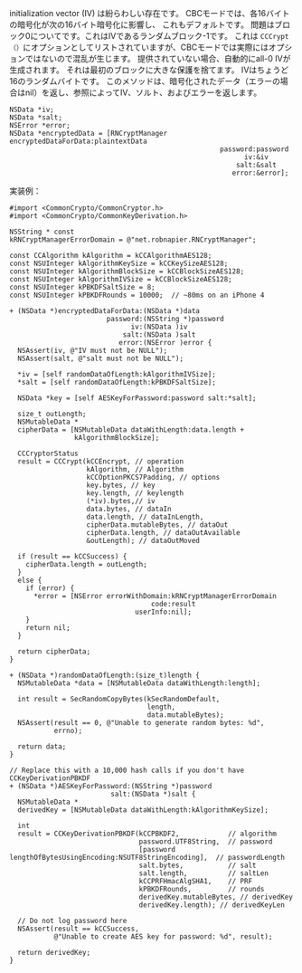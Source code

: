 
initialization vector (IV) は紛らわしい存在です。
CBCモードでは、各16バイトの暗号化が次の16バイト暗号化に影響し、 これもデフォルトです。
問題はブロック0についてです。これはIVであるランダムブロック-1です。
これは `CCCrypt（）`にオプションとしてリストされていますが、CBCモードでは実際にはオプションではないので混乱が生じます。
提供されていない場合、自動的にall-0 IVが生成されます。 それは最初のブロックに大きな保護を捨てます。 IVはちょうど16のランダムバイトです。
このメソッドは、暗号化されたデータ（エラーの場合はnil）を返し、参照によってIV、ソルト、およびエラーを返します。

    NSData *iv;
    NSData *salt;
    NSError *error;
    NSData *encryptedData = [RNCryptManager encryptedDataForData:plaintextData
                                                        password:password
                                                              iv:&iv
                                                            salt:&salt
                                                           error:&error];

実装例：

    #import <CommonCrypto/CommonCryptor.h>
    #import <CommonCrypto/CommonKeyDerivation.h>

    NSString * const
    kRNCryptManagerErrorDomain = @"net.robnapier.RNCryptManager";

    const CCAlgorithm kAlgorithm = kCCAlgorithmAES128;
    const NSUInteger kAlgorithmKeySize = kCCKeySizeAES128;
    const NSUInteger kAlgorithmBlockSize = kCCBlockSizeAES128;
    const NSUInteger kAlgorithmIVSize = kCCBlockSizeAES128;
    const NSUInteger kPBKDFSaltSize = 8;
    const NSUInteger kPBKDFRounds = 10000;  // ~80ms on an iPhone 4

    + (NSData *)encryptedDataForData:(NSData *)data
                            password:(NSString *)password
                                  iv:(NSData )iv
                                salt:(NSData )salt
                               error:(NSError )error {
      NSAssert(iv, @"IV must not be NULL");
      NSAssert(salt, @"salt must not be NULL");

      *iv = [self randomDataOfLength:kAlgorithmIVSize];
      *salt = [self randomDataOfLength:kPBKDFSaltSize];

      NSData *key = [self AESKeyForPassword:password salt:*salt];

      size_t outLength;
      NSMutableData *
      cipherData = [NSMutableData dataWithLength:data.length +
                    kAlgorithmBlockSize];

      CCCryptorStatus
      result = CCCrypt(kCCEncrypt, // operation
                       kAlgorithm, // Algorithm
                       kCCOptionPKCS7Padding, // options
                       key.bytes, // key
                       key.length, // keylength
                       (*iv).bytes,// iv
                       data.bytes, // dataIn
                       data.length, // dataInLength,
                       cipherData.mutableBytes, // dataOut
                       cipherData.length, // dataOutAvailable
                       &outLength); // dataOutMoved

      if (result == kCCSuccess) {
        cipherData.length = outLength;
      }
      else {
        if (error) {
          *error = [NSError errorWithDomain:kRNCryptManagerErrorDomain
                                       code:result
                                   userInfo:nil];
        }
        return nil;
      }

      return cipherData;
    }

    + (NSData *)randomDataOfLength:(size_t)length {
      NSMutableData *data = [NSMutableData dataWithLength:length];

      int result = SecRandomCopyBytes(kSecRandomDefault,
                                      length,
                                      data.mutableBytes);
      NSAssert(result == 0, @"Unable to generate random bytes: %d",
               errno);

      return data;
    }

    // Replace this with a 10,000 hash calls if you don't have CCKeyDerivationPBKDF
    + (NSData *)AESKeyForPassword:(NSString *)password
                             salt:(NSData *)salt {
      NSMutableData *
      derivedKey = [NSMutableData dataWithLength:kAlgorithmKeySize];

      int
      result = CCKeyDerivationPBKDF(kCCPBKDF2,            // algorithm
                                    password.UTF8String,  // password
                                    [password lengthOfBytesUsingEncoding:NSUTF8StringEncoding],  // passwordLength
                                    salt.bytes,           // salt
                                    salt.length,          // saltLen
                                    kCCPRFHmacAlgSHA1,    // PRF
                                    kPBKDFRounds,         // rounds
                                    derivedKey.mutableBytes, // derivedKey
                                    derivedKey.length); // derivedKeyLen

      // Do not log password here
      NSAssert(result == kCCSuccess,
               @"Unable to create AES key for password: %d", result);

      return derivedKey;
    }

